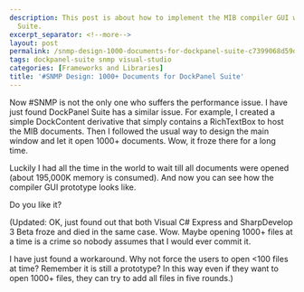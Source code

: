```yaml
---
description: This post is about how to implement the MIB compiler GUI with DockPanel
  Suite.
excerpt_separator: <!--more-->
layout: post
permalink: /snmp-design-1000-documents-for-dockpanel-suite-c7399068d59d
tags: dockpanel-suite snmp visual-studio
categories: [Frameworks and Libraries]
title: '#SNMP Design: 1000+ Documents for DockPanel Suite'
---
```

Now #SNMP is not the only one who suffers the performance issue. I have just found DockPanel Suite has a similar issue. For example, I created a simple DockContent derivative that simply contains a RichTextBox to host the MIB documents. Then I followed the usual way to design the main window and let it open 1000+ documents. Wow, it froze there for a long time.
<!--more-->

Luckily I had all the time in the world to wait till all documents were opened (about 195,000K memory is consumed). And now you can see how the compiler GUI prototype looks like.

Do you like it?

(Updated: OK, just found out that both Visual C# Express and SharpDevelop 3 Beta froze and died in the same case. Wow. Maybe opening 1000+ files at a time is a crime so nobody assumes that I would ever commit it.

I have just found a workaround. Why not force the users to open <100 files at time? Remember it is still a prototype? In this way even if they want to open 1000+ files, they can try to add all files in five rounds.)
